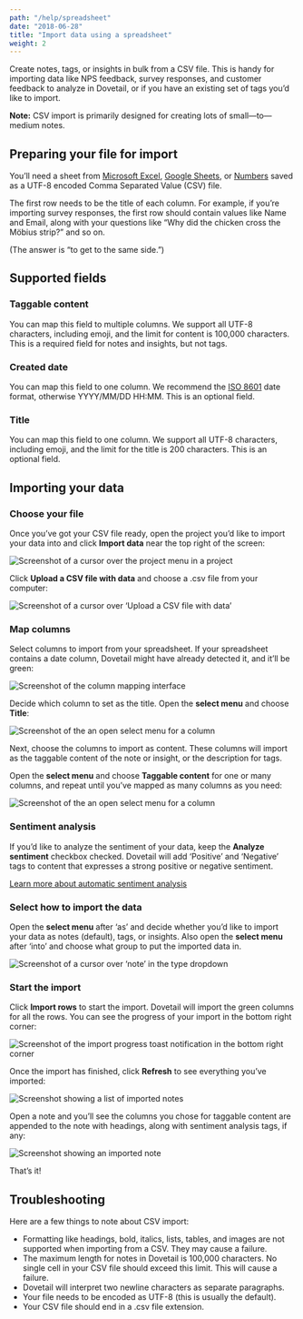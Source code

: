 ```yaml
---
path: "/help/spreadsheet"
date: "2018-06-28"
title: "Import data using a spreadsheet"
weight: 2
---
```


Create notes, tags, or insights in bulk from a CSV file. This is handy for importing data like NPS feedback, survey responses, and customer feedback to analyze in Dovetail, or if you have an existing set of tags you’d like to import.

**Note:** CSV import is primarily designed for creating lots of small—to—medium notes.

## Preparing your file for import

You’ll need a sheet from [Microsoft Excel](https://support.office.com/en-us/article/Import-or-export-text-txt-or-csv-files-5250ac4c-663c-47ce-937b-339e391393ba), [Google Sheets](<(https://support.google.com/docs/answer/49114)>), or [Numbers](https://support.apple.com/en-au/HT205391) saved as a UTF-8 encoded Comma Separated Value (CSV) file.

The first row needs to be the title of each column. For example, if you’re importing survey responses, the first row should contain values like Name and Email, along with your questions like “Why did the chicken cross the Möbius strip?” and so on.

(The answer is “to get to the same side.”)

## Supported fields

### Taggable content

You can map this field to multiple columns. We support all UTF-8 characters, including emoji, and the limit for content is 100,000 characters. This is a required field for notes and insights, but not tags.

### Created date

You can map this field to one column. We recommend the [ISO 8601](https://en.wikipedia.org/wiki/ISO_8601) date format, otherwise YYYY/MM/DD HH:MM. This is an optional field.

### Title

You can map this field to one column. We support all UTF-8 characters, including emoji, and the limit for the title is 200 characters. This is an optional field.

## Importing your data

### Choose your file

Once you’ve got your CSV file ready, open the project you’d like to import your data into and click **Import data** near the top right of the screen:

![Screenshot of a cursor over the project menu in a project](./import.png)

Click **Upload a CSV file with data** and choose a .csv file from your computer:

![Screenshot of a cursor over ‘Upload a CSV file with data’](./import-modal.png)

### Map columns

Select columns to import from your spreadsheet. If your spreadsheet contains a date column, Dovetail might have already detected it, and it’ll be green:

![Screenshot of the column mapping interface](./map-columns.png)

Decide which column to set as the title. Open the **select menu** and choose **Title**:

![Screenshot of the an open select menu for a column](./map-first-column.png)

Next, choose the columns to import as content. These columns will import as the taggable content of the note or insight, or the description for tags.

Open the **select menu** and choose **Taggable content** for one or many columns, and repeat until you’ve mapped as many columns as you need:

![Screenshot of the an open select menu for a column](./map-second-column.png)

### Sentiment analysis

If you’d like to analyze the sentiment of your data, keep the **Analyze sentiment** checkbox checked. Dovetail will add ‘Positive’ and ‘Negative’ tags to content that expresses a strong positive or negative sentiment.

[Learn more about automatic sentiment analysis](/help/sentiment)

### Select how to import the data

Open the **select menu** after ‘as’ and decide whether you’d like to import your data as notes (default), tags, or insights. Also open the **select menu** after ‘into’ and choose what group to put the imported data in.

![Screenshot of a cursor over ‘note’ in the type dropdown](./choose-type.png)

### Start the import

Click **Import rows** to start the import. Dovetail will import the green columns for all the rows. You can see the progress of your import in the bottom right corner:

![Screenshot of the import progress toast notification in the bottom right corner](./importing.png)

Once the import has finished, click **Refresh** to see everything you’ve imported:

![Screenshot showing a list of imported notes](./import-complete.png)

Open a note and you’ll see the columns you chose for taggable content are appended to the note with headings, along with sentiment analysis tags, if any:

![Screenshot showing an imported note](./imported-note.png)

That’s it!

## Troubleshooting

Here are a few things to note about CSV import:

* Formatting like headings, bold, italics, lists, tables, and images are not supported when importing from a CSV. They may cause a failure.
* The maximum length for notes in Dovetail is 100,000 characters. No single cell in your CSV file should exceed this limit. This will cause a failure.
* Dovetail will interpret two newline characters as separate paragraphs.
* Your file needs to be encoded as UTF-8 (this is usually the default).
* Your CSV file should end in a .csv file extension.
